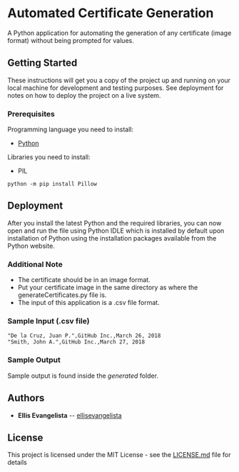 # Automated Certificate Generation
A Python application for automating the generation of any certificate (image format) without being prompted for values.

## Getting Started 
These instructions will get you a copy of the project up and running on your local machine for development and testing purposes. See deployment for notes on how to deploy the project on a live system.

### Prerequisites
Programming language you need to install:
* [Python](https://www.python.org/downloads/)

Libraries you need to install:
* PIL
```
python -m pip install Pillow
```

## Deployment
After you install the latest Python and the required libraries, you can now open and run the file using Python IDLE which is installed by default upon installation of Python using the installation packages available from the Python website.

### Additional Note
* The certificate should be in an image format.
* Put your certificate image in the same directory as where the generateCertificates.py file is.
* The input of this application is a .csv file format.

### Sample Input (.csv file)  
```
"De la Cruz, Juan P.",GitHub Inc.,March 26, 2018
"Smith, John A.",GitHub Inc.,March 27, 2018
```
### Sample Output 
Sample output is found inside the *generated* folder.

## Authors
* **Ellis Evangelista** -- [ellisevangelista](https://github.com/ellisevangelista)

## License
This project is licensed under the MIT License - see the [LICENSE.md](LICENSE.md) file for details
